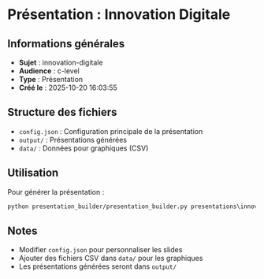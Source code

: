 # Présentation : Innovation Digitale

## Informations générales
- **Sujet** : innovation-digitale
- **Audience** : c-level
- **Type** : Présentation
- **Créé le** : 2025-10-20 16:03:55

## Structure des fichiers
- `config.json` : Configuration principale de la présentation
- `output/` : Présentations générées
- `data/` : Données pour graphiques (CSV)

## Utilisation
Pour générer la présentation :
```bash
python presentation_builder/presentation_builder.py presentations\innovation-digitale\c-level/config.json
```

## Notes
- Modifier `config.json` pour personnaliser les slides
- Ajouter des fichiers CSV dans `data/` pour les graphiques
- Les présentations générées seront dans `output/`
